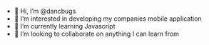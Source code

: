 - 👋 Hi, I’m @dancbugs
- 👀 I’m interested in developing my companies mobile application
- 🌱 I’m currently learning Javascript
- 💞️ I’m looking to collaborate on anything I can learn from

<!---
dancbugs/dancbugs is a ✨ special ✨ repository because its `README.md` (this file) appears on your GitHub profile.
You can click the Preview link to take a look at your changes.
--->
